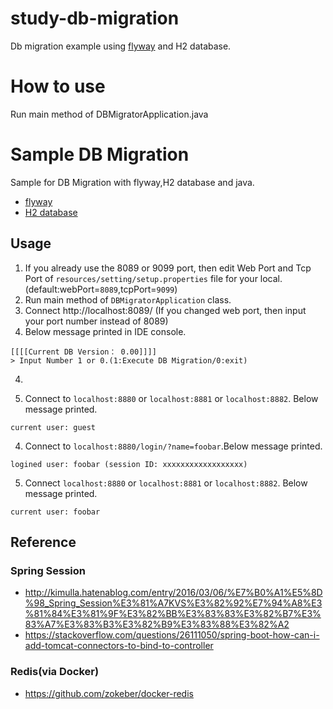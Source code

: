 # study-db-migration
Db migration example using [flyway](https://flywaydb.org/) and H2 database.

# How to use
Run main method of DBMigratorApplication.java



# Sample DB Migration
Sample for DB Migration with flyway,H2 database and java.
- [flyway](https://flywaydb.org/)
- [H2 database](http://www.h2database.com/)

## Usage
1. If you already use the 8089 or 9099 port, then edit Web Port and Tcp Port of `resources/setting/setup.properties` file for your local.(default:webPort=`8089`,tcpPort=`9099`) 
2. Run main method of `DBMigratorApplication` class.
3. Connect http://localhost:8089/ (If you changed web port, then input your port number instead of 8089)
4. Below message printed in IDE console.
```$xslt
[[[[Current DB Version： 0.00]]]]
> Input Number 1 or 0.(1:Execute DB Migration/0:exit)
``` 
4. 


3. Connect to `localhost:8880` or `localhost:8881` or `localhost:8882`. Below message printed.
```
current user: guest
```
4. Connect to `localhost:8880/login/?name=foobar`.Below message printed.
```
logined user: foobar (session ID: xxxxxxxxxxxxxxxxxx)
```
5. Connect `localhost:8880` or `localhost:8881` or `localhost:8882`. Below message printed.
```
current user: foobar
```

## Reference
### Spring Session
- http://kimulla.hatenablog.com/entry/2016/03/06/%E7%B0%A1%E5%8D%98_Spring_Session%E3%81%A7KVS%E3%82%92%E7%94%A8%E3%81%84%E3%81%9F%E3%82%BB%E3%83%83%E3%82%B7%E3%83%A7%E3%83%B3%E3%82%B9%E3%83%88%E3%82%A2
- https://stackoverflow.com/questions/26111050/spring-boot-how-can-i-add-tomcat-connectors-to-bind-to-controller

### Redis(via Docker)
- https://github.com/zokeber/docker-redis

